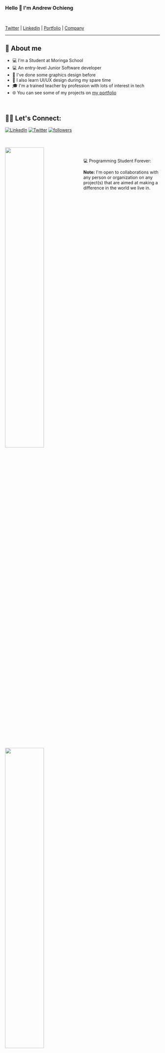 ### Hello 👋 I'm Andrew Ochieng 

<br>

[Twitter](https://twitter.com/drew_omosh) |
[Linkedin](https://www.linkedin.com/in/andrew-ochieng-00b076180/) |
[Portfolio](https://andrewomosh.netlify.app/) |
[Company](https://codialsolutions.netlify.app/)


---

## 📖 About me

* 💻 I'm a Student at Moringa School
* 💻 An entry-level Junior Software developer
* 🍥 I've done some graphics design before
* 🎨 I also learn UI/UX design during my spare time
* 🎓 I'm a trained teacher by profession with lots of interest in tech
* 🌐 You can see some of my projects on [my portfolio](https://andrewomosh.netlify.app/)

</br>

## 🙋‍♂️ Let's Connect:

<p align="left">
  <a href="https://www.linkedin.com/in/andrew-ochieng-00b076180/"><img alt="LinkedIn" title="LinkedIn" src="https://img.shields.io/badge/-LinkedIn-0077B5?style=for-the-badge&logo=linkedin&logoColor=white"/></a>
  <a href="https://twitter.com/drew_omosh"><img alt="Twitter" title="Twitter" src="https://img.shields.io/badge/-Twitter-1DA1F2?style=for-the-badge&logo=twitter&logoColor=white"/></a>
  <a href="https://github.com/andrew-ochieng"><img alt="followers" title="Follow me on Github" src="https://img.shields.io/github/followers/andrew-ochieng?color=236ad3&style=for-the-badge&logo=github&label=Follow"/></a>
</p>


</br>
</br>

<img align = "left" width = "50%" src = "https://github-readme-stats.vercel.app/api?username=Andrew-Ochieng&show_icons=true&theme=cobalt"/>

<img align = "left" width = "50%" src = "https://github-readme-stats.vercel.app/api/top-langs/?username=Andrew-Ochieng&layout=compact"/>




</br>
</br>


<summary>💻 Programming Student Forever: </summary>
  
  <b>Note:</b> I'm open to collaborations with any person or organization on any project(s) that are aimed at making a difference in the world we live in.
  
<br>

